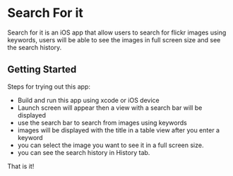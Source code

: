 # Search For it

Search for it is an iOS app that allow users to search for flickr images using keywords, users will be able to see the images in full screen size and see the search history.

## Getting Started

Steps for trying out this app:

- Build and run this app using xcode or iOS device
- Launch screen will appear then a view with a search bar will be displayed
- use the search bar to search from images using keywords
- images will be displayed with the title in a table view after you enter a keyword
- you can select the image you want to see it in a full screen size.
- you can see the search history in History tab.

That is it!

